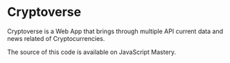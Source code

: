 # Cryptoverse
Cryptoverse is a Web App that brings through multiple API current data and news related of Cryptocurrencies. 

The source of this code is available on JavaScript Mastery.
